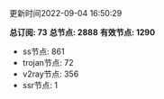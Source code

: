 更新时间2022-09-04 16:50:29

**总订阅: 73**
**总节点: 2888**
**有效节点: 1290**
- ss节点: 861
- trojan节点: 72
- v2ray节点: 356
- ssr节点: 1
